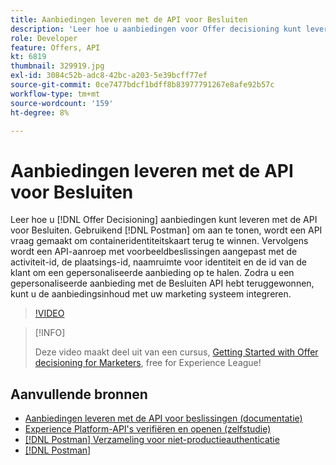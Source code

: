 ```yaml
---
title: Aanbiedingen leveren met de API voor Besluiten
description: 'Leer hoe u aanbiedingen voor Offer decisioning kunt leveren met de API voor Besluiten. '
role: Developer
feature: Offers, API
kt: 6819
thumbnail: 329919.jpg
exl-id: 3084c52b-adc8-42bc-a203-5e39bcff77ef
source-git-commit: 0ce7477bdcf1bdff8b83977791267e8afe92b57c
workflow-type: tm+mt
source-wordcount: '159'
ht-degree: 8%

---
```


# Aanbiedingen leveren met de API voor Besluiten

Leer hoe u [!DNL Offer Decisioning] aanbiedingen kunt leveren met de API voor Besluiten. Gebruikend [!DNL Postman] om aan te tonen, wordt een API vraag gemaakt om containeridentiteitskaart terug te winnen. Vervolgens wordt een API-aanroep met voorbeeldbeslissingen aangepast met de activiteit-id, de plaatsings-id, naamruimte voor identiteit en de id van de klant om een gepersonaliseerde aanbieding op te halen. Zodra u een gepersonaliseerde aanbieding met de Besluiten API hebt teruggewonnen, kunt u de aanbiedingsinhoud met uw marketing systeem integreren.

>[!VIDEO](https://video.tv.adobe.com/v/329919?quality=12&learn=on)

>[!INFO]
>
> Deze video maakt deel uit van een cursus, [Getting Started with Offer decisioning for Marketers](https://experienceleague.adobe.com/?recommended=ExperiencePlatform-U-1-2020.1.offerdecisioning), free for Experience League!


## Aanvullende bronnen

* [Aanbiedingen leveren met de API voor beslissingen (documentatie)](https://experienceleague.adobe.com/docs/journey-optimizer/using/offer-decisioniong/api-reference/offer-delivery/deliver-offers.html)
* [Experience Platform-API&#39;s verifiëren en openen (zelfstudie)](https://experienceleague.adobe.com/docs/platform-learn/tutorials/platform-api-authentication.html)
* [[!DNL Postman] Verzameling voor niet-productieauthenticatie](https://github.com/adobe/experience-platform-postman-samples/tree/master/apis/ims)
* [[!DNL Postman]](https://www.postman.com/)
